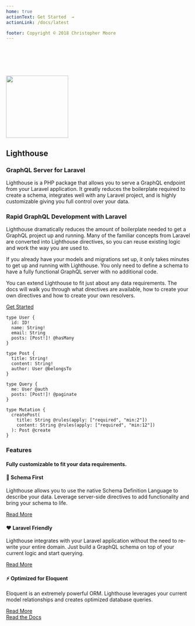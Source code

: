 ```yaml
---
home: true
actionText: Get Started  →
actionLink: /docs/latest

footer: Copyright © 2018 Christopher Moore
---
```


<div class="home-container">
  <section class="bg-purple-darkest bg-no-repeat bg-cover pb-8" style="background-image:url(bg-hero@2x.png); padding-top:80px;">
    <div class="container py-4">
      <div class="flex flex-wrap items-center py-8">
        <img src="/logo-md.svg" height="170" width="170" class="mx-auto mb-4 sm:mx-0 sm:mb-0 shadow-lg" style="border:none !important;">
        <div class="w-full md:flex-1 px-6">
          <h2 class="text-white text-4xl font-light leading-normal mb-2">Lighthouse</h2>
          <h3 class="text-purple mb-2">GraphQL Server for Laravel</h3>
          <p class="text-sm text-white">Lighthouse is a PHP package that allows you to serve a GraphQL
              endpoint from your Laravel application. It greatly reduces the
              boilerplate required to create a schema, integrates well
              with any Laravel project, and is highly customizable giving
              you full control over your data.</p>
        </div>
        <div class="w-1/5"></div>
      </div>
    </div>
  </section>
  <section class="bg-white">
    <div class="container py-8 px-2">
      <div class="flex flex-wrap justify-between">
        <div class="w-full md:w-1/2 pt-8 pb-8">
          <h3 class="mb-4 text-xl">Rapid GraphQL Development with Laravel</h3>
          <p>Lighthouse dramatically reduces the amount of boilerplate needed to get a GraphQL project up and running. Many of the familiar concepts from Laravel are converted into Lighthouse directives, so you can reuse existing logic and work the way you are used to.</p>
          <p>If you already have your models and migrations set up, it only takes minutes to get up and running with Lighthouse. You only need to define a schema to have a fully functional GraphQL server with no additional code.</p>
          <p>You can extend Lighthouse to fit just about any data requirements. The docs will walk you through what directives are available, how to create your own directives and how to create your own resolvers.</p>
          <a href="/docs/latest.html" @click.prevent="$router.push('/docs/latest.html')" class="button mt-8">Get Started</a>
        </div>
        <div class="w-full md:w-2/5">
          <div class="md:-mt-16 shadow-md">
            <div class="shadow-md">
                <pre class="language-graphql">
<code>type User <span class="token punctuation">{</span>
  <span class="token attr-name">id</span><span class="token punctuation">:</span> ID<span class="token operator">!</span>
  <span class="token attr-name">name</span><span class="token punctuation">:</span> String<span class="token operator">!</span>
  <span class="token attr-name">email</span><span class="token punctuation">:</span> String
  <span class="token attr-name">posts</span><span class="token punctuation">:</span> <span class="token punctuation">[</span>Post<span class="token operator">!</span><span class="token punctuation">]</span><span class="token operator">!</span> <span class="token directive function">@hasMany</span>
<span class="token punctuation">}</span><br/>
type Post <span class="token punctuation">{</span>
  <span class="token attr-name">title</span><span class="token punctuation">:</span> String<span class="token operator">!</span>
  <span class="token attr-name">content</span><span class="token punctuation">:</span> String<span class="token operator">!</span>
  <span class="token attr-name">author</span><span class="token punctuation">:</span> User <span class="token directive function">@belongsTo</span>
<span class="token punctuation">}</span><br/>
type Query <span class="token punctuation">{</span>
  <span class="token attr-name">me</span><span class="token punctuation">:</span> User <span class="token directive function">@auth</span>
  <span class="token attr-name">posts</span><span class="token punctuation">:</span> <span class="token punctuation">[</span>Post<span class="token operator">!</span><span class="token punctuation">]</span><span class="token operator">!</span> <span class="token directive function">@paginate</span>
<span class="token punctuation">}</span><br/>
type Mutation <span class="token punctuation">{</span>
  createPost<span class="token punctuation">(</span>
    <span class="token attr-name">title</span><span class="token punctuation">:</span> String <span class="token directive function">@rules</span><span class="token punctuation">(</span><span class="token attr-name">apply</span><span class="token punctuation">:</span> <span class="token punctuation">[</span><span class="token string">"required"</span><span class="token punctuation">,</span> <span class="token string">"min:2"</span><span class="token punctuation">]</span><span class="token punctuation">)</span>
    <span class="token attr-name">content</span><span class="token punctuation">:</span> String <span class="token directive function">@rules</span><span class="token punctuation">(</span><span class="token attr-name">apply</span><span class="token punctuation">:</span> <span class="token punctuation">[</span><span class="token string">"required"</span><span class="token punctuation">,</span> <span class="token string">"min:12"</span><span class="token punctuation">]</span><span class="token punctuation">)</span>
  <span class="token punctuation">)</span><span class="token punctuation">:</span> Post <span class="token directive function">@create</span>
<span class="token punctuation">}</span></code></pre>
            </div>
          </div>
        </div>
      </div>
    </div>
  </section>
  <section class="bg-grey-lightest">
    <div class="container py-12">
      <h3 class="text-center mb-4 text-2xl">Features</h3>
      <h4 class="text-center text-lg mb-4 font-sans text-grey-dark">Fully customizable to fit your data requirements.</h4>
      <div class="flex flex-wrap pt-6">
        <div class="w-full mb-4 md:w-1/3 md:mb-0 px-4">
          <h4 class="text-purple-darkest text-xl mb-2">📜 Schema First</h4>
          <p class="mb-2">Lighthouse allows you to use the native Schema Definition Language to describe your data. Leverage server-side directives to add functionality and bring your schema to life.</p>
          <a href="/docs/latest/the-basics/schema.html" @click.prevent="$router.push('/docs/latest/the-basics/schema.html')" class="font-bold uppercase text-sm">Read More</a>
        </div>
        <div class="w-full mb-4 md:w-1/3 md:mb-0 px-4">
          <h4 class="text-purple-darkest text-xl mb-2">❤ Laravel Friendly</h4>
          <p class="mb-2">Lighthouse integrates with your Laravel application without the need to re-write your entire domain. Just build a GraphQL schema on top of your current logic and start querying.</p>
          <a href="/docs/latest" @click.prevent="$router.push('/docs/latest.html')" class="font-bold uppercase text-sm">Read More</a>
        </div>
        <div class="w-full md:w-1/3 md:mb-0 px-4">
          <h4 class="text-purple-darkest text-xl mb-2">⚡ Optimized for Eloquent</h4>
          <p class="mb-2">Eloquent is an extremely powerful ORM. Lighthouse leverages your current model relationships and creates optimized database queries.</p>
          <a href="/docs/latest/guides/relationships.html" @click.prevent="$router.push('/docs/latest/guides/relationships.html')" class="font-bold uppercase text-sm">Read More</a>
        </div>
      </div>
    </div>
    <div class="container text-center pb-8">
        <a href="/docs/latest.html" @click.prevent="$router.push('/docs/latest.html')" class="button mt-8">Read the Docs</a>
    </div>
  </section>
</div>
